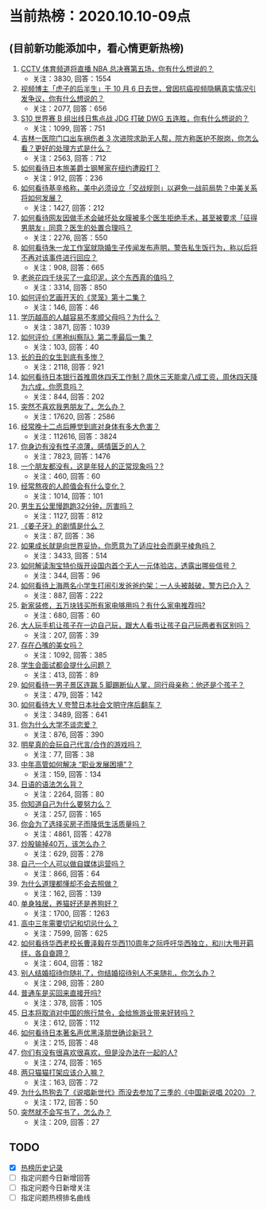 # 当前热榜：2020.10.10-09点
## (目前新功能添加中，看心情更新热榜)
1. [CCTV 体育频道将直播 NBA 总决赛第五场，你有什么想说的？](https://www.zhihu.com/question/424873038)
    * 关注：3830, 回答：1554
2. [视频博主「虎子的后半生」于 10 月 6 日去世，曾因抗癌视频隐瞒真实情况引发争议，你有什么想说的？](https://www.zhihu.com/question/424584641)
    * 关注：2077, 回答：656
3. [S10 世界赛 B 组出线日焦点战 JDG 打破 DWG 五连胜，你有什么想说的？](https://www.zhihu.com/question/424871561)
    * 关注：1099, 回答：751
4. [吉林一医院门口出车祸伤者 3 次进院求助无人帮，院方称医护不脱岗，你怎么看？更好的处理方式是什么？](https://www.zhihu.com/question/424791731)
    * 关注：2563, 回答：712
5. [如何看待日本旅美爵士钢琴家在纽约遭殴打？](https://www.zhihu.com/question/424640757)
    * 关注：912, 回答：236
6. [如何看待基辛格称，美中必须设立「交战规则」以避免一战前局势？中美关系将如何发展？](https://www.zhihu.com/question/424828176)
    * 关注：1427, 回答：212
7. [如何看待网友因做手术会破坏处女膜被多个医生拒绝手术，甚至被要求「征得男朋友」同意？医生的处置合理吗？](https://www.zhihu.com/question/424795007)
    * 关注：2276, 回答：550
8. [如何看待朱一龙工作室就隐婚生子传闻发布声明，警告私生饭行为，称以后将不再对该事件进行回应？](https://www.zhihu.com/question/424851476)
    * 关注：908, 回答：665
9. [老爸花四千块买了一盒印泥，这个东西真的值吗？](https://www.zhihu.com/question/341818274)
    * 关注：3314, 回答：850
10. [如何评价艺画开天的《灵笼》第十二集？](https://www.zhihu.com/question/424862181)
    * 关注：146, 回答：46
11. [学历越高的人越容易不孝顺父母吗？为什么？](https://www.zhihu.com/question/419261239)
    * 关注：3871, 回答：1039
12. [如何评价《黑袍纠察队》第二季最后一集？](https://www.zhihu.com/question/424765956)
    * 关注：103, 回答：40
13. [长的丑的女生到底有多惨？](https://www.zhihu.com/question/352979580)
    * 关注：2118, 回答：921
14. [如何看待日本银行首推周休四天工作制？周休三天能拿八成工资，周休四天降为六成，你愿意吗？](https://www.zhihu.com/question/424830504)
    * 关注：844, 回答：202
15. [突然不喜欢我男朋友了，怎么办？](https://www.zhihu.com/question/28535895)
    * 关注：17620, 回答：2586
16. [经常晚十二点后睡觉到底对身体有多大危害？](https://www.zhihu.com/question/19632354)
    * 关注：112616, 回答：3824
17. [你身边有没有性子凉薄，感情匮乏的人？](https://www.zhihu.com/question/388065495)
    * 关注：7823, 回答：1476
18. [一个朋友都没有，这是年轻人的正常现象吗？?](https://www.zhihu.com/question/424015453)
    * 关注：460, 回答：60
19. [经常熬夜的人颜值会有什么变化？](https://www.zhihu.com/question/271403665)
    * 关注：1014, 回答：101
20. [男生五公里慢跑跑32分钟，厉害吗？](https://www.zhihu.com/question/353207970)
    * 关注：1127, 回答：812
21. [《姜子牙》的剧情是什么？](https://www.zhihu.com/question/423732561)
    * 关注：87, 回答：36
22. [如果成长就是向世界妥协，你愿意为了适应社会而磨平棱角吗？](https://www.zhihu.com/question/304990086)
    * 关注：3433, 回答：514
23. [如何解读淘宝特价版开设国内首个无人一元体验店，透露出哪些信号？](https://www.zhihu.com/question/424823981)
    * 关注：344, 回答：96
24. [如何看待上海两名小学生打闹引发爸爸约架：一人头被敲破，警方已介入？](https://www.zhihu.com/question/424837914)
    * 关注：887, 回答：222
25. [新家装修，五万块钱买所有家电够用吗？有什么家电推荐吗?](https://www.zhihu.com/question/422156610)
    * 关注：680, 回答：60
26. [大人玩手机让孩子在一边自己玩，跟大人看书让孩子自己玩两者有区别吗？](https://www.zhihu.com/question/423564874)
    * 关注：207, 回答：39
27. [存在凸嘴的美女吗？](https://www.zhihu.com/question/47697381)
    * 关注：1092, 回答：385
28. [学生会面试都会提什么问题？](https://www.zhihu.com/question/345318553)
    * 关注：413, 回答：89
29. [如何看待一男子景区连踹 5 脚踢断仙人掌，同行母亲称：他还是个孩子？](https://www.zhihu.com/question/424795585)
    * 关注：479, 回答：142
30. [如何看待大 V 夸赞日本社会文明守序后翻车？](https://www.zhihu.com/question/420254522)
    * 关注：3489, 回答：641
31. [你为什么大学不谈恋爱？](https://www.zhihu.com/question/281437650)
    * 关注：876, 回答：390
32. [明星真的会玩自己代言/合作的游戏吗？](https://www.zhihu.com/question/424404293)
    * 关注：77, 回答：38
33. [中年高管如何解决 “职业发展困境”？](https://www.zhihu.com/question/424857581)
    * 关注：159, 回答：134
34. [日语的语法怎么背？](https://www.zhihu.com/question/352141891)
    * 关注：2264, 回答：80
35. [你知道自己为什么要努力么？](https://www.zhihu.com/question/424300743)
    * 关注：257, 回答：165
36. [你会为了选择买房子而降低生活质量吗？](https://www.zhihu.com/question/419779686)
    * 关注：4861, 回答：4278
37. [炒股输掉40万，该怎么办？](https://www.zhihu.com/question/422825471)
    * 关注：629, 回答：278
38. [自己一个人可以做自媒体运营吗？](https://www.zhihu.com/question/342153067)
    * 关注：866, 回答：64
39. [为什么道理都懂却不会去照做？](https://www.zhihu.com/question/424498116)
    * 关注：162, 回答：139
40. [单身独居，养猫好还是养狗好？](https://www.zhihu.com/question/419763876)
    * 关注：1700, 回答：1263
41. [高中三年需要切记和切忌什么？](https://www.zhihu.com/question/64843570)
    * 关注：7599, 回答：625
42. [如何看待华西老校长曹泽毅在华西110周年之际呼吁华西独立，和川大甩开羁绊，各自奋蹄？](https://www.zhihu.com/question/424603287)
    * 关注：604, 回答：182
43. [别人结婚招待你随礼了，你结婚招待别人不来随礼，你怎么办？](https://www.zhihu.com/question/324513718)
    * 关注：298, 回答：280
44. [普通车是买回来直接开吗?](https://www.zhihu.com/question/421631284)
    * 关注：378, 回答：105
45. [日本将取消对中国的旅行禁令，会给旅游业带来好转吗？](https://www.zhihu.com/question/424657134)
    * 关注：612, 回答：112
46. [如何看待日本著名声优黑泽朋世确诊新冠？](https://www.zhihu.com/question/424796676)
    * 关注：215, 回答：48
47. [你们有没有很喜欢很喜欢，但是没办法在一起的人?](https://www.zhihu.com/question/423900306)
    * 关注：274, 回答：165
48. [两只猫猫打架应该介入嘛？](https://www.zhihu.com/question/322357834)
    * 关注：163, 回答：72
49. [为什么热狗去了《说唱新世代》而没去参加了三季的《中国新说唱 2020》？](https://www.zhihu.com/question/412987197)
    * 关注：172, 回答：50
50. [突然就不会写书了，怎么办？](https://www.zhihu.com/question/424723658)
    * 关注：209, 回答：27
## TODO
* [x] [热榜历史记录](hot_history/AllHot.md)
* [ ] 指定问题今日新增回答
* [ ] 指定问题今日新增关注
* [ ] 指定问题热榜排名曲线
